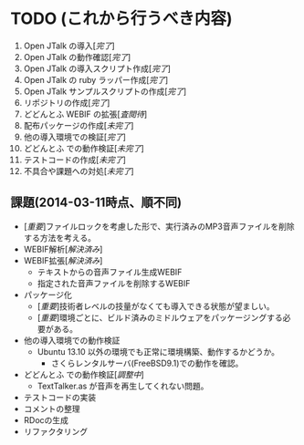 # TODO (これから行うべき内容)

1. Open JTalk の導入[*完了*]
2. Open JTalk の動作確認[*完了*]
3. Open JTalk の導入スクリプト作成[*完了*]
4. Open JTalk の ruby ラッパー作成[*完了*]
5. Open JTalk サンプルスクリプトの作成[*完了*]
6. リポジトリの作成[*完了*]
7. どどんとふ WEBIF の拡張[*査閲待*]
8. 配布パッケージの作成[*未完了*]
9. 他の導入環境での検証[*完了*]
10. どどんとふ での動作検証[*未完了*]
11. テストコードの作成[*未完了*]
12. 不具合や課題への対処[*未完了*]

## 課題(2014-03-11時点、順不同)
* [*重要*]ファイルロックを考慮した形で、実行済みのMP3音声ファイルを削除する方法を考える。
* WEBIF解析[*解決済み*]
* WEBIF拡張[*解決済み*]
    * テキストからの音声ファイル生成WEBIF
    * 指定された音声ファイルを削除するWEBIF
* パッケージ化
    * [*重要*]技術者レベルの技量がなくても導入できる状態が望ましい。
    * [*重要*]環境ごとに、ビルド済みのミドルウェアをパッケージングする必要がある。
* 他の導入環境での動作検証
    * Ubuntu 13.10 以外の環境でも正常に環境構築、動作するかどうか。
        * さくらレンタルサーバ(FreeBSD9.1)での動作を確認。
* どどんとふ での動作検証[*調整中*]
    * TextTalker.as が音声を再生してくれない問題。
* テストコードの実装
* コメントの整理
* RDocの生成
* リファクタリング

